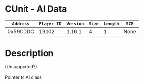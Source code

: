 # CUnit - AI Data

| `Address` | `Player ID` | `Version` | `Size` | `Length` | `SCR` |
| ---------- | ----------- | --------- | ------ | -------- | ---- |
| 0x59CDDC | 19102 | 1.16.1 | 4 | 1 | None |

# Description

(Unsupported?)<br><br>Pointer to AI class